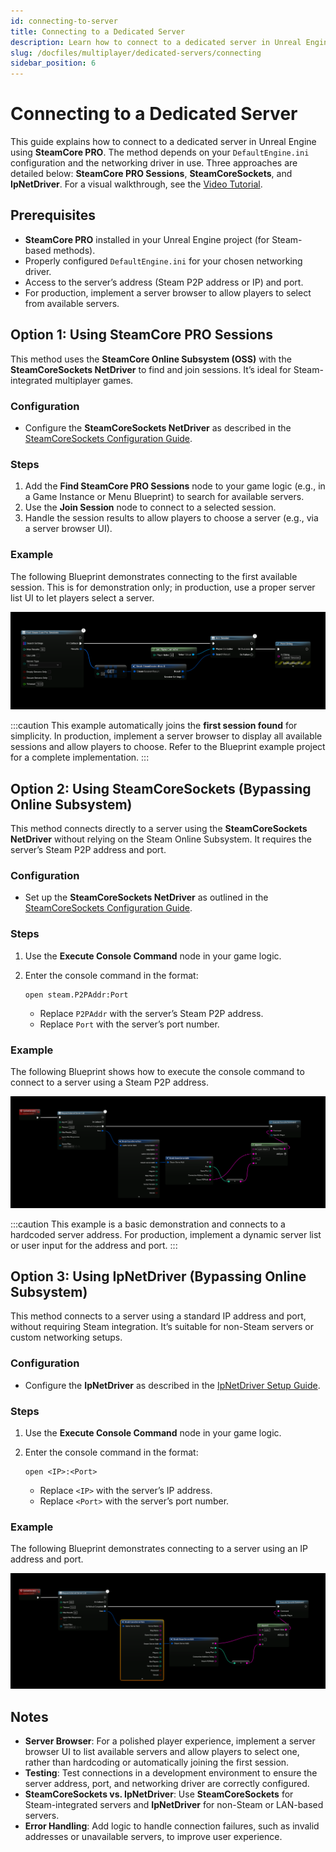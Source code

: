 ```yaml
---
id: connecting-to-server
title: Connecting to a Dedicated Server
description: Learn how to connect to a dedicated server in Unreal Engine using SteamCore PRO sessions, SteamCoreSockets, or IpNetDriver.
slug: /docfiles/multiplayer/dedicated-servers/connecting
sidebar_position: 6
---
```


# Connecting to a Dedicated Server

This guide explains how to connect to a dedicated server in Unreal Engine using **SteamCore PRO**. The method depends on your `DefaultEngine.ini` configuration and the networking driver in use. Three approaches are detailed below: **SteamCore PRO Sessions**, **SteamCoreSockets**, and **IpNetDriver**. For a visual walkthrough, see the [Video Tutorial](../../videos/dedicated-server-ue5.mdx).

## Prerequisites
- **SteamCore PRO** installed in your Unreal Engine project (for Steam-based methods).
- Properly configured `DefaultEngine.ini` for your chosen networking driver.
- Access to the server’s address (Steam P2P address or IP) and port.
- For production, implement a server browser to allow players to select from available servers.

## Option 1: Using SteamCore PRO Sessions
This method uses the **SteamCore Online Subsystem (OSS)** with the **SteamCoreSockets NetDriver** to find and join sessions. It’s ideal for Steam-integrated multiplayer games.

### Configuration
- Configure the **SteamCoreSockets NetDriver** as described in the [SteamCoreSockets Configuration Guide](../../multiplayer/configuring_steamsockets.md).

### Steps
1. Add the **Find SteamCore PRO Sessions** node to your game logic (e.g., in a Game Instance or Menu Blueprint) to search for available servers.
2. Use the **Join Session** node to connect to a selected session.
3. Handle the session results to allow players to choose a server (e.g., via a server browser UI).

### Example
The following Blueprint demonstrates connecting to the first available session. This is for demonstration only; in production, use a proper server list UI to let players select a server.

![Join Session Example](../../../../static/img/dedicated_connect_join_session.png)

:::caution
This example automatically joins the **first session found** for simplicity. In production, implement a server browser to display all available sessions and allow players to choose. Refer to the Blueprint example project for a complete implementation.
:::

## Option 2: Using SteamCoreSockets (Bypassing Online Subsystem)
This method connects directly to a server using the **SteamCoreSockets NetDriver** without relying on the Steam Online Subsystem. It requires the server’s Steam P2P address and port.

### Configuration
- Set up the **SteamCoreSockets NetDriver** as outlined in the [SteamCoreSockets Configuration Guide](../../multiplayer/configuring_steamsockets.md).

### Steps
1. Use the **Execute Console Command** node in your game logic.
2. Enter the console command in the format:

   ```text
   open steam.P2PAddr:Port
   ```

   - Replace `P2PAddr` with the server’s Steam P2P address.
   - Replace `Port` with the server’s port number.

### Example
The following Blueprint shows how to execute the console command to connect to a server using a Steam P2P address.

![SteamCoreSockets Connection Example](../../../../static/img/dedicated_connect_sockets.png)

:::caution
This example is a basic demonstration and connects to a hardcoded server address. For production, implement a dynamic server list or user input for the address and port.
:::

## Option 3: Using IpNetDriver (Bypassing Online Subsystem)
This method connects to a server using a standard IP address and port, without requiring Steam integration. It’s suitable for non-Steam servers or custom networking setups.

### Configuration
- Configure the **IpNetDriver** as described in the [IpNetDriver Setup Guide](../../additional/configuring_ipnetdriver.md).

### Steps
1. Use the **Execute Console Command** node in your game logic.
2. Enter the console command in the format:

   ```text
   open <IP>:<Port>
   ```

   - Replace `<IP>` with the server’s IP address.
   - Replace `<Port>` with the server’s port number.

### Example
The following Blueprint demonstrates connecting to a server using an IP address and port.

![IpNetDriver Connection Example](../../../../static/img/dedicated_connect_ip.png)

## Notes
- **Server Browser**: For a polished player experience, implement a server browser UI to list available servers and allow players to select one, rather than hardcoding or automatically joining the first session.
- **Testing**: Test connections in a development environment to ensure the server address, port, and networking driver are correctly configured.
- **SteamCoreSockets vs. IpNetDriver**: Use **SteamCoreSockets** for Steam-integrated servers and **IpNetDriver** for non-Steam or LAN-based servers.
- **Error Handling**: Add logic to handle connection failures, such as invalid addresses or unavailable servers, to improve user experience.